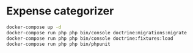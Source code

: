 Expense categorizer
===================

```bash
docker-compose up -d
docker-compose run php php bin/console doctrine:migrations:migrate
docker-compose run php php bin/console doctrine:fixtures:load
docker-compose run php php bin/phpunit
```
